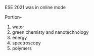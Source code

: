 ESE 2021 was in online mode 

Portion-
1) water
2) green chemisty and nanotechnology
3) energy
4) spectroscopy
5) polymers

